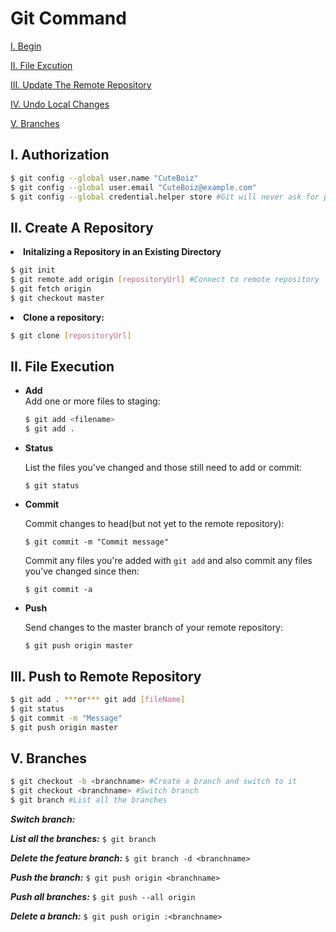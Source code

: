 # Git Command

[I. Begin](https://github.com/CuteBoiz/Ubuntu/blob/master/Git-bash/README.md#i-begin)

[II. File Excution](https://github.com/CuteBoiz/Ubuntu/blob/master/Git-bash/README.md#ii-file-execution)

[III. Update The Remote Repository](https://github.com/CuteBoiz/Ubuntu/blob/master/Git-bash/README.md#iii-update-the-remote-repository)

[IV. Undo Local Changes](https://github.com/CuteBoiz/Ubuntu/blob/master/Git-bash/README.md#iv-undo-local-changes)

[V. Branches](https://github.com/CuteBoiz/Ubuntu/blob/master/Git-bash/README.md#v-branches)

## I. Authorization

```sh
$ git config --global user.name "CuteBoiz"
$ git config --global user.email "CuteBoiz@example.com"
$ git config --global credential.helper store #Git will never ask for password again
```

## II. Create A Repository

<li><b>Initalizing a Repository in an Existing Directory </b></li>

```sh
$ git init
$ git remote add origin [repositoryUrl] #Connect to remote repository
$ git fetch origin
$ git checkout master
```

<li><b>Clone a repository: </b></li>

```sh
$ git clone [repositoryUrl]
```
</ul>

## II. File Execution
<ul>

<li><b>Add</b></li>
Add one or more files to staging:

```sh
$ git add <filename>
$ git add .
```

<li><b>Status</b></li>

List the files you've changed and those still need to add or commit:

```
$ git status
```

<li><b>Commit</b></li>

Commit changes to head(but not yet to the remote repository):

```
$ git commit -m "Commit message"
```

Commit any files you're added with `git add` and also commit any files you've changed since then:

```
$ git commit -a
```

<li><b>Push</b></li>

Send changes to the master branch of your remote repository:

```
$ git push origin master
```
</ul>

## III. Push to Remote Repository

```sh
$ git add . ***or*** git add [fileName]
$ git status
$ git commit -m "Message"
$ git push origin master 
```

## V. Branches

```sh
$ git checkout -b <branchname> #Create a branch and switch to it
$ git checkout <branchname> #Switch branch
$ git branch #List all the branches
```


***Switch branch:***
` `

***List all the branches:***
`$ git branch`

***Delete the feature branch:***
`$ git branch -d <branchname> `

***Push the branch:***
`$ git push origin <branchname> `

***Push all branches:***
`$ git push --all origin `

***Delete a branch:***
`$ git push origin :<branchname>`




